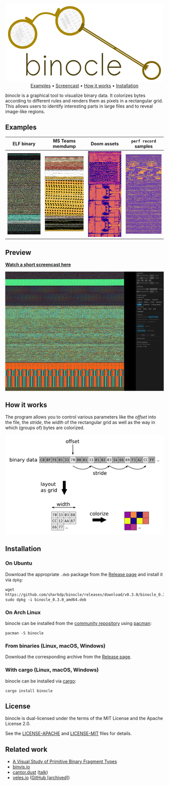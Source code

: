 <p align="center">
  <img src="assets/logo.png" />
  <br>
  <a href="#examples">Examples</a> • 
  <a href="https://shark.fish/binocle.mp4">Screencast</a> • 
  <a href="#how-it-works">How it works</a> • 
  <a href="#installation">Installation</a>
</p>

*binocle* is a graphical tool to visualize binary data.
It colorizes bytes according to different rules and renders them as pixels in a rectangular grid.
This allows users to identify interesting parts in large files and to reveal image-like regions.

## Examples

| ELF binary | MS Teams memdump | Doom assets | `perf record` samples |
|---|---|---|---|
| <img src="assets/example-elf.png" width="200" /> | <img src="assets/example-teams-memdump.png" width="200" /> | <img src="assets/example-doom.png" width="200" /> | <img src="assets/example-perf-record.png" width="200" /> |

## Preview

[**Watch a short screencast here**](https://shark.fish/binocle.mp4)

<a href="https://raw.githubusercontent.com/sharkdp/binocle/master/assets/screenshot.png"><img src="assets/screenshot.png"></a>

## How it works

The program allows you to control various parameters like the *offset* into the file, the *stride*,
the *width* of the rectangular grid as well as the way in which (groups of) bytes are colorized.

<p align="center"><img src="assets/binary-view.png" /></p>

## Installation

### On Ubuntu

Download the appropriate `.deb` package from the [Release page](https://github.com/sharkdp/binocle/releases)
and install it via `dpkg`:
```
wget https://github.com/sharkdp/binocle/releases/download/v0.3.0/binocle_0.3.0_amd64.deb
sudo dpkg -i binocle_0.3.0_amd64.deb
```

### On Arch Linux

binocle can be installed from the [community repository](https://archlinux.org/packages/community/x86_64/binocle/) using [pacman](https://wiki.archlinux.org/title/Pacman):

```
pacman -S binocle
```

### From binaries (Linux, macOS, Windows)

Download the corresponding archive from the [Release page](https://github.com/sharkdp/binocle/releases).

### With cargo (Linux, macOS, Windows)

binocle can be installed via [cargo](https://doc.rust-lang.org/cargo/):
```
cargo install binocle
```

## License

binocle is dual-licensed under the terms of the MIT License and the Apache License 2.0.

See the [LICENSE-APACHE](LICENSE-APACHE) and [LICENSE-MIT](LICENSE-MIT) files for details.

## Related work

  - [A Visual Study of Primitive Binary Fragment Types](http://www.rumint.org/gregconti/publications/taxonomy-bh.pdf)
  - [binvis.io](http://binvis.io/)
  - [cantor.dust](https://sites.google.com/site/xxcantorxdustxx/) ([talk](https://www.youtube.com/watch?v=4bM3Gut1hIk))
  - [veles.io](https://veles.io) ([GitHub [archived]](https://github.com/codilime/veles))

